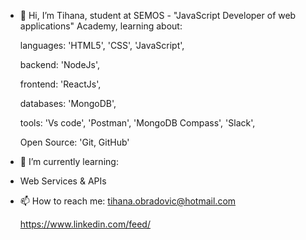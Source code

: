 - 👋 Hi, I’m Tihana, student at SEMOS - "JavaScript Developer of web applications" Academy, learning about:

  languages: 'HTML5', 'CSS', 'JavaScript',
  
  backend: 'NodeJs',
  
  frontend: 'ReactJs', 
  
  databases: 'MongoDB',
  
  tools: 'Vs code', 'Postman', 'MongoDB Compass', 'Slack',
  
  Open Source: 'Git, GitHub'

  
- 🌱 I’m currently learning:
- Web Services & APIs


- 📫 How to reach me: tihana.obradovic@hotmail.com



   https://www.linkedin.com/feed/
<!---
Tihana985/Tihana985 is a ✨ special ✨ repository because its `README.md` (this file) appears on your GitHub profile.
You can click the Preview link to take a look at your changes.
--->
